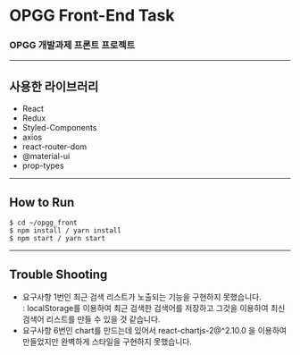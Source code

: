 # OPGG Front-End Task

### OPGG 개발과제 프론트 프로젝트

---

## 사용한 라이브러리

- React
- Redux
- Styled-Components
- axios
- react-router-dom
- @material-ui
- prop-types

---

## How to Run

```
$ cd ~/opgg_front
$ npm install / yarn install
$ npm start / yarn start
```

---

## Trouble Shooting

- 요구사항 1번인 최근 검색 리스트가 노출되는 기능을 구현하지 못했습니다.
  <br /> : localStorage를 이용하여 최근 검색한 검색어를 저장하고 그것을 이용하여 최신 검색어 리스트를 만들 수 있을 것 같습니다.
- 요구사항 6번인 chart를 만드는데 있어서 react-chartjs-2@^2.10.0 을 이용하여 만들었지만 완벽하게 스타일을 구현하지 못했습니다.
